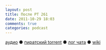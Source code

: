 ```yaml
---
layout: post
title: После РТ 261
date: 2011-10-29 18:03
comments: true
categories: podcast
---
```

[аудио](http://cdn.radio-t.com/rt261post.mp3) ● [пиратский torrent](http://pirates.radio-t.com/torrents/rt261post.mp3.torrent) ● [лог чата](http://chat.radio-t.com/logs/radio-t-261.html) ● [wiki](http://wiki.radio-t.com/%D0%9F%D0%BE%D1%81%D0%BB%D0%B5_%D0%A0%D0%A2_261)<audio src="http://cdn.radio-t.com/rt261post.mp3" preload="none">
